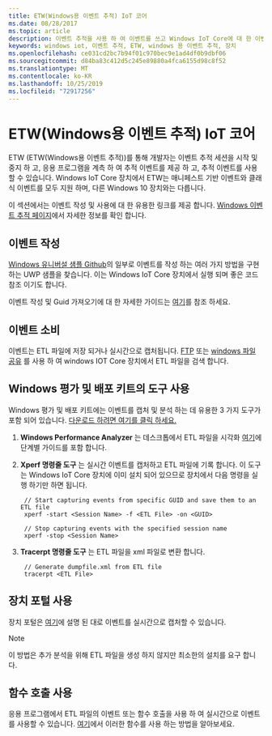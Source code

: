 ```yaml
---
title: ETW(Windows용 이벤트 추적) IoT 코어
ms.date: 08/28/2017
ms.topic: article
description: 이벤트 추적을 사용 하 여 이벤트를 쓰고 Windows IoT Core에 대 한 이벤트를 사용 하는 방법을 알아봅니다.
keywords: windows iot, 이벤트 추적, ETW, windows 용 이벤트 추적, 장치
ms.openlocfilehash: ce031cd2bc7b94f01c970bec9e1ad4df0b9dbf06
ms.sourcegitcommit: d84ba83c412d5c245e89880a4fca6155d98c8f52
ms.translationtype: MT
ms.contentlocale: ko-KR
ms.lasthandoff: 10/25/2019
ms.locfileid: "72917256"
---
```

# <a name="event-tracing-for-windows-iot-core"></a>ETW(Windows용 이벤트 추적) IoT 코어

ETW (ETW(Windows용 이벤트 추적))를 통해 개발자는 이벤트 추적 세션을 시작 및 중지 하 고, 응용 프로그램을 계측 하 여 추적 이벤트를 제공 하 고, 추적 이벤트를 사용할 수 있습니다.
Windows IoT Core 장치에서 ETW는 매니페스트 기반 이벤트와 클래식 이벤트를 모두 지원 하며, 다른 Windows 10 장치와는 다릅니다.

이 섹션에서는 이벤트 작성 및 사용에 대 한 유용한 링크를 제공 합니다. [Windows 이벤트 추적 페이지](https://msdn.microsoft.com/library/windows/desktop/bb968803(v=vs.85).aspx)에서 자세한 정보를 확인 합니다.

## <a name="writing-events"></a>이벤트 작성

[Windows 유니버설 샘플 Github](https://github.com/Microsoft/Windows-universal-samples/tree/master/Samples/Logging)의 일부로 이벤트를 작성 하는 여러 가지 방법을 구현 하는 UWP 샘플을 찾습니다.
이는 Windows IoT Core 장치에서 실행 되며 좋은 코드 참조 이기도 합니다.

이벤트 작성 및 Guid 가져오기에 대 한 자세한 가이드는 [여기](https://msdn.microsoft.com/library/windows/desktop/aa364161(v=vs.85).aspx)를 참조 하세요.

## <a name="consuming-events"></a>이벤트 소비

이벤트는 ETL 파일에 저장 되거나 실시간으로 캡처됩니다.
[FTP](../connect-your-device/FTP.md) 또는 [windows 파일 공유](../manage-your-device/WindowsFileSharing.md) 를 사용 하 여 windows IOT Core 장치에서 ETL 파일을 검색 합니다.

## <a name="use-tools-in-windows-assessment-and-deployment-kit"></a>Windows 평가 및 배포 키트의 도구 사용

Windows 평가 및 배포 키트에는 이벤트를 캡처 및 분석 하는 데 유용한 3 가지 도구가 포함 되어 있습니다. [다운로드 하려면 여기를 클릭 하세요.](http://go.microsoft.com/fwlink/p/?LinkId=526740)


1. **Windows Performance Analyzer** 는 데스크톱에서 ETL 파일을 시각화 [여기](https://msdn.microsoft.com/library/windows/hardware/dn927319(v=vs.85).aspx)에 단계별 가이드를 포함 합니다.

2. **Xperf 명령줄 도구** 는 실시간 이벤트를 캡처하고 ETL 파일에 기록 합니다. 이 도구는 Windows IoT Core 장치에 이미 설치 되어 있으므로 장치에서 다음 명령을 실행 하기만 하면 됩니다.

        // Start capturing events from specific GUID and save them to an ETL file
        xperf -start <Session Name> -f <ETL File> -on <GUID>

        // Stop capturing events with the specified session name
        xperf -stop <Session Name>


3. **Tracerpt 명령줄 도구** 는 ETL 파일을 xml 파일로 변환 합니다.

        // Generate dumpfile.xml from ETL file
        tracerpt <ETL File>


## <a name="use-device-portal"></a>장치 포털 사용

장치 포털은 [여기](https://msdn.microsoft.com/windows/uwp/debug-test-perf/device-portal)에 설명 된 대로 이벤트를 실시간으로 캡처할 수 있습니다.

> [!NOTE]
> 이 방법은 추가 분석을 위해 ETL 파일을 생성 하지 않지만 최소한의 설치를 요구 합니다.

## <a name="use-function-calls"></a>함수 호출 사용

응용 프로그램에서 ETL 파일의 이벤트 또는 함수 호출을 사용 하 여 실시간으로 이벤트를 사용할 수 있습니다.
[여기](https://msdn.microsoft.com/library/windows/desktop/aa363692(v=vs.85).aspx)에서 이러한 함수를 사용 하는 방법을 알아보세요.
